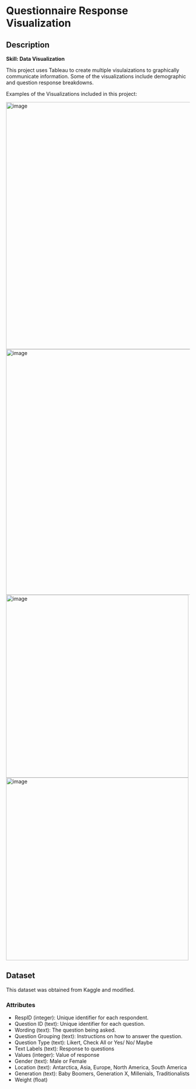 # Questionnaire Response Visualization

## Description

**Skill: Data Visualization**

This project uses Tableau to create multiple visulaizations to graphically communicate information. Some of the visualizations include demographic and question response breakdowns.

Examples of the Visualizations included in this project:

<img width="676" alt="image" src="https://github.com/Rissa-CSS/DataScience/assets/19502803/74c84b29-0139-436c-b62a-2f34338d7588">

<img width="672" alt="image" src="https://github.com/Rissa-CSS/DataScience/assets/19502803/679df403-86be-4ee9-8ba6-ef66bd254cf0">

<img width="500" alt="image" src="https://github.com/Rissa-CSS/DataScience/assets/19502803/9f92ba9e-1cc5-412b-8325-179368d50ba3">

<img width="500" alt="image" src="https://github.com/Rissa-CSS/DataScience/assets/19502803/1116f8d4-edf7-49e0-a2e5-afd2064efa75">

## Dataset

This dataset was obtained from Kaggle and modified.

### Attributes
- RespID (integer): Unique identifier for each respondent.
- Question ID (text): Unique identifier for each question.
- Wording (text): The question being asked.
- Question Grouping (text): Instructions on how to answer the question.
- Question Type (text): Likert, Check All or Yes/ No/ Maybe
- Text Labels (text): Response to questions
- Values (integer): Value of response
- Gender (text): Male or Female
- Location (text): Antarctica, Asia, Europe, North America, South America
- Generation (text): Baby Boomers, Generation X, Millenials, Traditionalists
- Weight (float)
